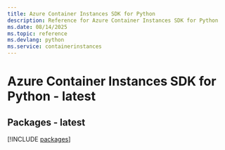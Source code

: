 ```yaml
---
title: Azure Container Instances SDK for Python
description: Reference for Azure Container Instances SDK for Python
ms.date: 08/14/2025
ms.topic: reference
ms.devlang: python
ms.service: containerinstances
---
```

# Azure Container Instances SDK for Python - latest
## Packages - latest
[!INCLUDE [packages](container-instances-index.md)]